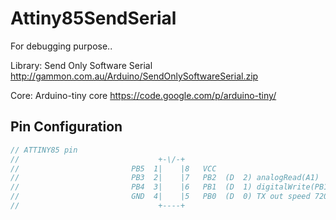 # Attiny85SendSerial

For debugging purpose..

Library: Send Only Software Serial
http://gammon.com.au/Arduino/SendOnlySoftwareSerial.zip

Core: Arduino-tiny core 
https://code.google.com/p/arduino-tiny/


## Pin Configuration

``` c
// ATTINY85 pin
//                               +-\/-+
//                         PB5  1|    |8   VCC
//                         PB3  2|    |7   PB2  (D  2) analogRead(A1)
//                         PB4  3|    |6   PB1  (D  1) digitalWrite(PB1) -> Led       
//                         GND  4|    |5   PB0  (D  0) TX out speed 7200
//                               +----+
```
